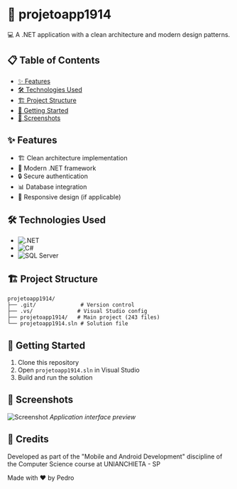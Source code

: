 # 🚀 projetoapp1914

💻 A .NET application with a clean architecture and modern design patterns.

## 📋 Table of Contents
- [✨ Features](#features)
- [🛠️ Technologies Used](#technologies-used)
- [🏗️ Project Structure](#project-structure)
- [🚀 Getting Started](#getting-started)
- [🎨 Screenshots](#screenshots)

## ✨ Features
- 🏗️ Clean architecture implementation
- 🔄 Modern .NET framework
- 🔒 Secure authentication
- 📊 Database integration
- 📱 Responsive design (if applicable)

## 🛠️ Technologies Used
- ![.NET](https://img.shields.io/badge/-.NET-512BD4?logo=.net&logoColor=white)
- ![C#](https://img.shields.io/badge/-C%23-239120?logo=c-sharp&logoColor=white)
- ![SQL Server](https://img.shields.io/badge/-SQL%20Server-CC2927?logo=microsoft-sql-server&logoColor=white)

## 🏗️ Project Structure
```
projetoapp1914/
├── .git/              # Version control
├── .vs/              # Visual Studio config
├── projetoapp1914/   # Main project (243 files)
└── projetoapp1914.sln # Solution file
```

## 🚀 Getting Started
1. Clone this repository
2. Open `projetoapp1914.sln` in Visual Studio
3. Build and run the solution

## 🎨 Screenshots
![Screenshot](./screenshot.png) *Application interface preview*

## 🙏 Credits

Developed as part of the "Mobile and Android Development" discipline of the Computer Science course at UNIANCHIETA - SP

Made with ❤️ by Pedro
